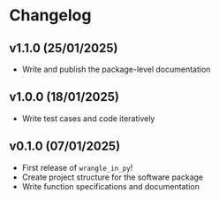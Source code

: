 # Changelog

<!--next-version-placeholder-->

## v1.1.0 (25/01/2025)

- Write and publish the package-level documentation

## v1.0.0 (18/01/2025)

- Write test cases and code iteratively

## v0.1.0 (07/01/2025)

- First release of `wrangle_in_py`!
- Create project structure for the software package
- Write function specifications and documentation